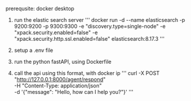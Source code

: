 prerequsite: docker desktop

1. run the elastic search server
'''
docker run -d --name elasticsearch -p 9200:9200 -p 9300:9300 -e "discovery.type=single-node" -e "xpack.security.enabled=false" -e "xpack.security.http.ssl.enabled=false" elasticsearch:8.17.3
'''
2. setup a .env file

3. run the python fastAPI, using Dockerfile

4. call the api using this format, with docker ip
'''
curl -X POST "http://127.0.0.1:8000/agent/respond" \
-H "Content-Type: application/json" \
-d '{"message": "Hello, how can I help you?"}'
'''